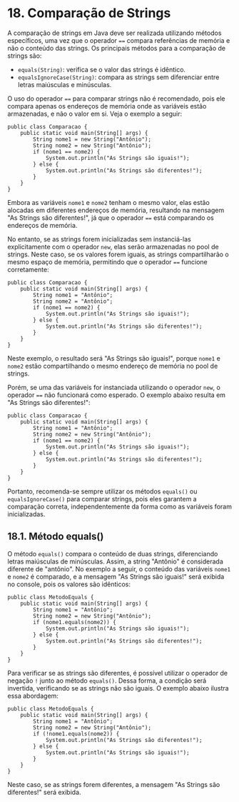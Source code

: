 # 18. Comparação de Strings

A comparação de strings em Java deve ser realizada utilizando métodos específicos, uma vez que o operador `==` compara referências de memória e não o conteúdo das strings. Os principais métodos para a comparação de strings são:

- `equals(String)`: verifica se o valor das strings é idêntico.
- `equalsIgnoreCase(String)`: compara as strings sem diferenciar entre letras maiúsculas e minúsculas.

O uso do operador `==` para comparar strings não é recomendado, pois ele compara apenas os endereços de memória onde as variáveis estão armazenadas, e não o valor em si. Veja o exemplo a seguir:

```
public class Comparacao {
    public static void main(String[] args) {
        String nome1 = new String("Antônio");
        String nome2 = new String("Antônio");
        if (nome1 == nome2) {
            System.out.println("As Strings são iguais!");
        } else {
            System.out.println("As Strings são diferentes!");
        }
    }
}
```

Embora as variáveis `nome1` e `nome2` tenham o mesmo valor, elas estão alocadas em diferentes endereços de memória, resultando na mensagem "As Strings são diferentes!", já que o operador `==` está comparando os endereços de memória.

No entanto, se as strings forem inicializadas sem instanciá-las explicitamente com o operador `new`, elas serão armazenadas no pool de strings. Neste caso, se os valores forem iguais, as strings compartilharão o mesmo espaço de memória, permitindo que o operador `==` funcione corretamente:

```
public class Comparacao {
    public static void main(String[] args) {
        String nome1 = "Antônio";
        String nome2 = "Antônio";
        if (nome1 == nome2) {
            System.out.println("As Strings são iguais!");
        } else {
            System.out.println("As Strings são diferentes!");
        }
    }
}
```

Neste exemplo, o resultado será "As Strings são iguais!", porque `nome1` e `nome2` estão compartilhando o mesmo endereço de memória no pool de strings.

Porém, se uma das variáveis for instanciada utilizando o operador `new`, o operador `==` não funcionará como esperado. O exemplo abaixo resulta em "As Strings são diferentes!":

```
public class Comparacao {
    public static void main(String[] args) {
        String nome1 = "Antônio";
        String nome2 = new String("Antônio");
        if (nome1 == nome2) {
            System.out.println("As Strings são iguais!");
        } else {
            System.out.println("As Strings são diferentes!");
        }
    }
}
```

Portanto, recomenda-se sempre utilizar os métodos `equals()` ou `equalsIgnoreCase()` para comparar strings, pois eles garantem a comparação correta, independentemente da forma como as variáveis foram inicializadas.

## 18.1. Método equals()

O método `equals()` compara o conteúdo de duas strings, diferenciando letras maiúsculas de minúsculas. Assim, a string "Antônio" é considerada diferente de "antônio". No exemplo a seguir, o conteúdo das variáveis `nome1` e `nome2` é comparado, e a mensagem "As Strings são iguais!" será exibida no console, pois os valores são idênticos:

```
public class MetodoEquals {
    public static void main(String[] args) {
        String nome1 = "Antônio";
        String nome2 = new String("Antônio");
        if (nome1.equals(nome2)) {
            System.out.println("As Strings são iguais!");
        } else {
            System.out.println("As Strings são diferentes!");
        }
    }
}
```

Para verificar se as strings são diferentes, é possível utilizar o operador de negação `!` junto ao método `equals()`. Dessa forma, a condição será invertida, verificando se as strings não são iguais. O exemplo abaixo ilustra essa abordagem:

```
public class MetodoEquals {
    public static void main(String[] args) {
        String nome1 = "Antônio";
        String nome2 = new String("Antônio");
        if (!nome1.equals(nome2)) { 
            System.out.println("As Strings são diferentes!");
        } else {
            System.out.println("As Strings são iguais!");
        }
    }
}
```

Neste caso, se as strings forem diferentes, a mensagem "As Strings são diferentes!" será exibida.